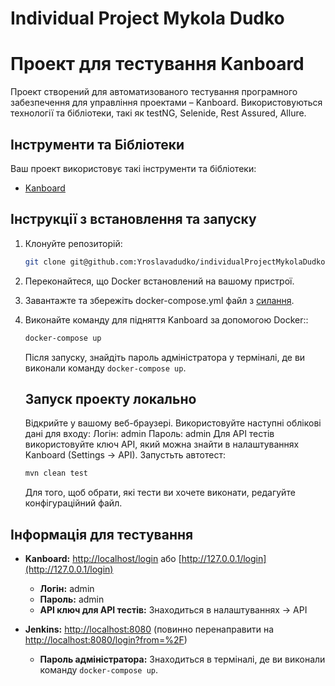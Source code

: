 # Individual Project Mykola Dudko

# Проект для тестування Kanboard
Проект створений для автоматизованого тестування програмного забезпечення для управління проектами – Kanboard.
Використовуються технології та бібліотеки, такі як testNG, Selenide, Rest Assured, Allure.

## Інструменти та Бібліотеки
Ваш проект використовує такі інструменти та бібліотеки:
- [Kanboard](https://docs.kanboard.org/v1/api/)

## Інструкції з встановлення та запуску
1. Клонуйте репозиторій:

    ```bash
    git clone git@github.com:Yroslavadudko/individualProjectMykolaDudko.git
    ```

2. Переконайтеся, що Docker встановлений на вашому пристрої.
3. Завантажте та збережіть docker-compose.yml файл з [силання](https://github.com/robot-dreams-code/QA-Automation-3.0/tree/main/src/main/java/course-work).
4. Виконайте команду для підняття Kanboard за допомогою Docker::

    ```bash
    docker-compose up
    ```

   Після запуску, знайдіть пароль адміністратора у терміналі, де ви виконали команду `docker-compose up`.

    ## Запуск проекту локально
    Відкрийте у вашому веб-браузері.
    Використовуйте наступні облікові дані для входу:
    Логін: admin
    Пароль: admin
    Для API тестів використовуйте ключ API, який можна знайти в налаштуваннях Kanboard (Settings -> API).
    Запустьть автотест:

    ```bash
    mvn clean test
    ```
    Для того, щоб обрати, які тести ви хочете виконати, редагуйте конфігураційний файл.

## Інформація для тестування

- **Kanboard:** [http://localhost/login](http://localhost/login) або [http://127.0.0.1/login](http://127.0.0.1/login)
    - **Логін:** admin
    - **Пароль:** admin
    - **API ключ для API тестів:** Знаходиться в налаштуваннях -> API

- **Jenkins:** [http://localhost:8080](http://localhost:8080) (повинно перенаправити на [http://localhost:8080/login?from=%2F](http://localhost:8080/login?from=%2F))
    - **Пароль адміністратора:** Знаходиться в терміналі, де ви виконали команду `docker-compose up`.



